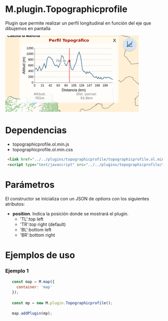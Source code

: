 # M.plugin.Topographicprofile

Plugin que permite realizar un perfil longitudinal en función del eje que dibujemos en pantalla

![Imagen1](../img/perfiltopografico.png)

# Dependencias

- topographicprofile.ol.min.js
- topographicprofile.ol.min.css


```html
 <link href="../../plugins/topographicprofile/topographicprofile.ol.min.css" rel="stylesheet" />
 <script type="text/javascript" src="../../plugins/topographicprofile/topographicprofile.ol.min.js"></script>
```

# Parámetros

El constructor se inicializa con un JSON de _options_ con los siguientes atributos:

- **position**. Indica la posición donde se mostrará el plugin.
  - 'TL':top left
  - 'TR':top right (default)
  - 'BL':bottom left
  - 'BR':bottom right

# Ejemplos de uso

### Ejemplo 1
```javascript
   const map = M.map({
     container: 'map'
   });

   const mp = new M.plugin.Topographicprofile();

   map.addPlugin(mp);
```
